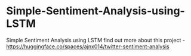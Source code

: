 # Simple-Sentiment-Analysis-using-LSTM
Simple Sentiment Analysis using LSTM
 find out more about this project - https://huggingface.co/spaces/ajnx014/twitter-sentiment-analysis
